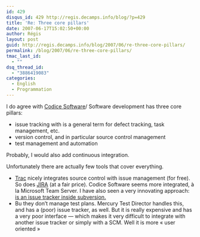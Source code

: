 ```yaml
---
id: 429
disqus_id: 429 http://regis.decamps.info/blog/?p=429
title: 'Re: Three core pillars'
date: 2007-06-17T15:02:50+00:00
author: Régis
layout: post
guid: http://regis.decamps.info/blog/2007/06/re-three-core-pillars/
permalink: /blog/2007/06/re-three-core-pillars/
tmac_last_id:
  - ""
dsq_thread_id:
  - "3886419083"
categories:
  - English
  - Programmation
---
```

I do agree with [Codice Software](http://codicesoftware.blogspot.com/2007/06/three-core-pillars.html)/ Software development has three core pillars:

  * issue tracking with is a general term for defect tracking, task management, etc.
  * version control, and in particular source control management
  * test management and automation

Probably, I would also add continuous integration.

Unfortunately there are actually few tools that cover everything.

  * [Trac](http://trac.edgewall.org/) nicely integrates source control with issue management (for free). So does [JIRA](http://www.atlassian.com/software/jira/) (at a fair price). Codice Software seems more integrated, à la Microsoft Team Server. I have also seen a very innovating approach:  [is an issue tracker inside subversion.](http://www.polarion.com/) 
  * Bu they don’t manage test plans. Mercury Test Director handles this, and has a (poor) issue tracker, as well. But it is really expensive and has a very poor interface &#8212; which makes it very difficult to integrate with another issue tracker or simply with a SCM. Well it is more « user oriented »
